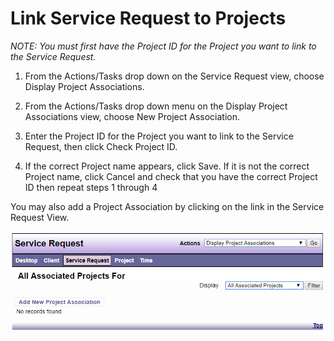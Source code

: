 # Link Service Request to Projects

*NOTE: You must first have the Project ID for the Project you want to link to the Service Request.*

1. From the Actions/Tasks drop down on the Service Request view, choose Display Project Associations. 

2. From the Actions/Tasks drop down menu on the Display Project Associations view, choose New Project Association. 

3. Enter the Project ID for the Project you want to link to the Service Request, then click Check Project ID. 

4. If the correct Project name appears, click Save. If it is not the correct Project name, click Cancel and check that you have the correct Project ID then repeat steps 1 through 4

You may also add a Project Association by clicking on the link in the Service Request View.

![Link project](images/link-project.png)